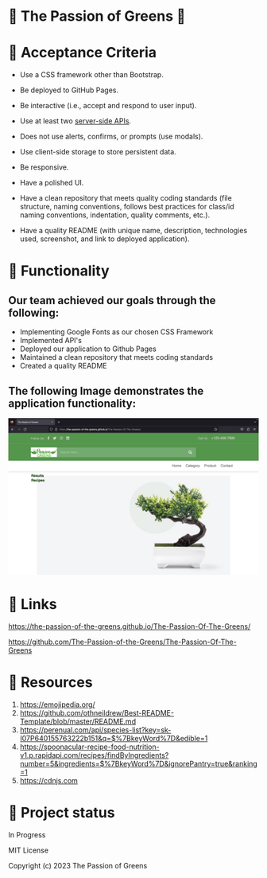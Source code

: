 # 🌿 The Passion of Greens 🌿

# 🔗 Acceptance Criteria
* Use a CSS framework other than Bootstrap.

* Be deployed to GitHub Pages.

* Be interactive (i.e., accept and respond to user input).

* Use at least two [server-side APIs](https://coding-boot-camp.github.io/full-stack/apis/api-resources).

* Does not use alerts, confirms, or prompts (use modals).

* Use client-side storage to store persistent data.

* Be responsive.

* Have a polished UI.

* Have a clean repository that meets quality coding standards (file structure, naming conventions, follows best practices for class/id naming conventions, indentation, quality comments, etc.).

* Have a quality README (with unique name, description, technologies used, screenshot, and link to deployed application).


# 🔗 Functionality
 ## Our team achieved our goals through the following:
  - Implementing Google Fonts as our chosen CSS Framework
  - Implemented API's
  - Deployed our application to Github Pages
  - Maintained a clean repository that meets coding standards
  - Created a quality README




## The following Image demonstrates the application functionality:
<img src="./assets/images/Screenshot 1.png">


# 🔗 Links

https://the-passion-of-the-greens.github.io/The-Passion-Of-The-Greens/

https://github.com/The-Passion-of-the-Greens/The-Passion-Of-The-Greens

# 🔗 Resources
1. https://emojipedia.org/
2. https://github.com/othneildrew/Best-README-Template/blob/master/README.md
3. https://perenual.com/api/species-list?key=sk-I07P640155763222b151&q=$%7BkeyWord%7D&edible=1
4. https://spoonacular-recipe-food-nutrition-v1.p.rapidapi.com/recipes/findByIngredients?number=5&ingredients=$%7BkeyWord%7D&ignorePantry=true&ranking=1
5. https://cdnjs.com

# 🔗 Project status

 In Progress


MIT License

Copyright (c) 2023 The Passion of Greens
